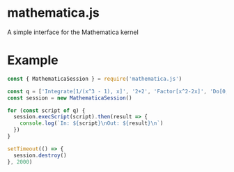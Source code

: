 # mathematica.js
A simple interface for the Mathematica kernel

# Example
```js
const { MathematicaSession } = require('mathematica.js')

const q = ['Integrate[1/(x^3 - 1), x]', '2+2', 'Factor[x^2-2x]', 'Do[0, Infinity]']
const session = new MathematicaSession()

for (const script of q) {
  session.execScript(script).then(result => {
    console.log(`In: ${script}\nOut: ${result}\n`)
  })
}

setTimeout(() => {
  session.destroy()
}, 2000)
```
